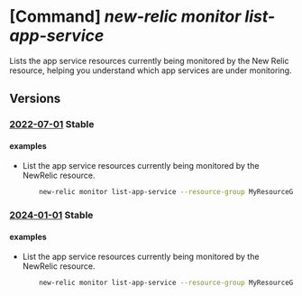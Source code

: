 # [Command] _new-relic monitor list-app-service_

Lists the app service resources currently being monitored by the New Relic resource, helping you understand which app services are under monitoring.

## Versions

### [2022-07-01](/Resources/mgmt-plane/L3N1YnNjcmlwdGlvbnMve30vcmVzb3VyY2Vncm91cHMve30vcHJvdmlkZXJzL25ld3JlbGljLm9ic2VydmFiaWxpdHkvbW9uaXRvcnMve30vbGlzdGFwcHNlcnZpY2Vz/2022-07-01.xml) **Stable**

<!-- mgmt-plane /subscriptions/{}/resourcegroups/{}/providers/newrelic.observability/monitors/{}/listappservices 2022-07-01 -->

#### examples

- List the app service resources currently being monitored by the NewRelic resource.
    ```bash
        new-relic monitor list-app-service --resource-group MyResourceGroup --monitor-name MyNewRelicMonitor --user-email UserEmail@123.com --azure-resource-ids MyAzureResourceIds
    ```

### [2024-01-01](/Resources/mgmt-plane/L3N1YnNjcmlwdGlvbnMve30vcmVzb3VyY2Vncm91cHMve30vcHJvdmlkZXJzL25ld3JlbGljLm9ic2VydmFiaWxpdHkvbW9uaXRvcnMve30vbGlzdGFwcHNlcnZpY2Vz/2024-01-01.xml) **Stable**

<!-- mgmt-plane /subscriptions/{}/resourcegroups/{}/providers/newrelic.observability/monitors/{}/listappservices 2024-01-01 -->

#### examples

- List the app service resources currently being monitored by the NewRelic resource.
    ```bash
        new-relic monitor list-app-service --resource-group MyResourceGroup --monitor-name MyNewRelicMonitor --user-email UserEmail@123.com --azure-resource-ids MyAzureResourceIds
    ```
